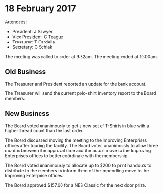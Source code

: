 # 18 February 2017
Attendees:
* President: J Sawyer
* Vice President: C Teague
* Treasurer: T Cardella
* Secretary: C Schlak

The meeting was called to order at 9:32am.
The meeting ended at 10:00am.

## Old Business

The Treasurer and President reported an update for the bank account.

The Treasurer will send the current polo-shirt inventory report to the Board members.

## New Business

The Board voted unanimously to get a new set of T-Shirts in blue with a higher thread count than the last order.

The Board discussed moving the meeting to the Improving Enterprises offices after touring the facility. The Board voted unanimously to allow three months between the approval time and the actual move to the Improving Enterprises offices to better coördinate with the membership.

The Board voted unanimously to allocate up to $200 to print handouts to distribute to the members to inform them of the impendling move to the Improving Enterprise offices.

The Board approved $157.00 for a NES Classic for the next door prize.

